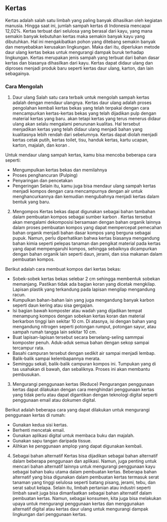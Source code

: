 

## Kertas
Kertas adalah salah satu limbah yang paling banyak dihasilkan oleh kegiatan manusia. Hingga saat ini, jumlah sampah kertas di Indonesia mencapai 12,02%. Kertas terbuat dari selulosa yang berasal dari kayu, yang mana semakin banyak kebutuhan kertas maka semakin banyak kayu yang dibutuhkan. Hal ini mengakibatkan pohon yang ditebang semakin banyak dan menyebabkan kerusakan lingkungan. Maka dari itu, diperlukan metode daur ulang kertas bekas untuk mengurangi dampak buruk terhadap lingkungan. Kertas merupakan jenis sampah yang terbuat dari bahan dasar kertas dan biasanya dihasilkan dari kayu. Kertas dapat didaur ulang dan diproses menjadi produk baru seperti kertas daur ulang, karton, dan lain sebagainya.

### Cara Mengolah
1. Daur ulang
Salah satu cara terbaik untuk mengolah sampah kertas adalah dengan mendaur ulangnya. Kertas daur ulang adalah proses pengolahan kembali kertas bekas yang telah terpakai dengan cara mencampurkan kertas-kertas bekas yang telah dijadikan pulp dengan material kertas yang baru. akan tetapi kertas yang  terus menerus didaur ulang akan selalu mengalami penurunan kualitas. Hal tersebut menjadikan kertas yang telah didaur ulang menjadi bahan yang kualitasnya lebih rendah dari sebelumnya. Kertas dapat diolah menjadi kertas cetak putih, kertas toilet, tisu, handuk kertas, kartu ucapan, karton, majalah, dan koran .

Untuk mendaur ulang sampah kertas, kamu bisa mencoba beberapa cara seperti:
- Mengumpulkan kertas bekas dan memilahnya 
- Proses penghancuran (Pulping) 
- Penyaringan dan pencetakan 
- Pengeringan 
Selain itu, kamu juga bisa mendaur ulang sampah kertas menjadi kompos dengan cara mencampurnya dengan air untuk menghancurkannya dan kemudian mengubahnya menjadi kertas dalam bentuk yang baru.

2. Mengompos
Kertas bekas dapat digunakan sebagai bahan tambahan dalam pembuatan kompos sebagai sumber karbon . Kertas tersebut akan mengalami dekomposisi bersamaan dengan bahan organik lainnya dalam proses pembuatan kompos yang dapat mempercepat pemecahan bahan organik menjadi bahan dasar kompos yang berguna sebagai pupuk. Namun, perlu diperhatikan bahwa kertas biasanya mengandung bahan kimia seperti pelepas tanaman dan pengikat material pada kertas yang dapat mempengaruhi kompos, sehingga sebaiknya dicampurkan dengan bahan organik lain seperti daun, jerami, dan sisa makanan dalam pembuatan kompos.

Berikut adalah cara membuat kompos dari kertas bekas:
- Sobek-sobek kertas bekas selebar 2 cm sehingga membentuk sobekan memanjang. Pastikan tidak ada bagian koran yang dicetak mengkilap. Lapisan plastik yang terkandung pada lapisan mengilap mengandung racun.
- Kumpulkan bahan-bahan lain yang juga mengandung banyak karbon seperti daun kering atau sisa gergajian.
- Isi bagian bawah komposter atau wadah yang dijadikan tempat menampung kompos dengan sobekan kertas koran dan material berkarbon tinggi lain sekitar 10 cm. Di atasnya, isi dengan bahan yang mengandung nitrogen seperti potongan rumput, potongan sayur, atau sampah rumah tangga lain sekitar 10 cm. 
- Buat lapisan-lapisan tersebut secara berselang-seling sammpai komposter penuh. Aduk-aduk semua bahan dengan sekop sampai tercampur rata.
- Basahi campuran tersebut dengan sedikit air sampai menjadi lembap. Balik-balik sampai kelembapannya merata. 
- Seminggu sekali, balik-balik campuran kompos ini. Tumpukan yang di tas usahakan di bawah, dan sebaliknya. Proses ini akan membantu pembusukan.

3. Mengurangi penggunaan kertas (Reduce)
Pengurangan penggunaan kertas dapat dilakukan dengan cara menghindari penggunaan kertas yang tidak perlu atau dapat digantikan dengan teknologi digital seperti penggunaan email atau dokumen digital.

Berikut adalah beberapa cara yang dapat dilakukan untuk mengurangi penggunaan kertas di rumah:
- Gunakan kedua sisi kertas.
- Berhenti mencetak email.
- Gunakan aplikasi digital untuk membaca buku dan majalah.
- Gunakan sapu tangan daripada tissue.
- Alihkan ke penggunaan amplop yang dapat digunakan kembali.

4. Sebagai bahan alternatif
Kertas bisa dijadikan sebagai bahan alternatif dalam beberapa penggunaan dan aplikasi. Namun, juga penting untuk mencari bahan alternatif lainnya untuk mengurangi penggunaan kayu sebagai bahan baku utama dalam pembuatan kertas. Beberapa bahan alternatif yang bisa digunakan dalam pembuatan kertas termasuk serat tanaman yang tinggi selulosa seperti batang pisang, jerami, tebu, dan serat sabut kelapa. Selain itu, limbah pertanian atau industri seperti limbah sawit juga bisa dimanfaatkan sebagai bahan alternatif dalam pembuatan kertas. Namun, sebagai konsumen, kita juga bisa melakukan upaya untuk mengurangi penggunaan kertas dan menggunakan alternatif digital atau kertas daur ulang untuk mengurangi dampak lingkungan dari penggunaan kertas.
